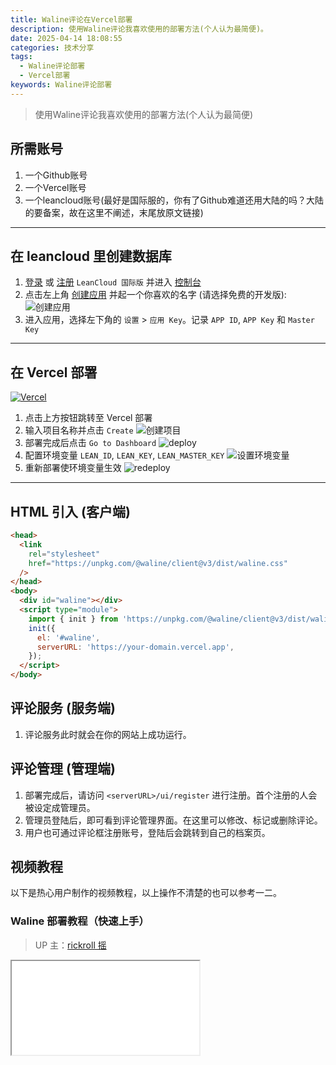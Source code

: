```yaml
---
title: Waline评论在Vercel部署
description: 使用Waline评论我喜欢使用的部署方法(个人认为最简便)。
date: 2025-04-14 18:08:55
categories: 技术分享
tags: 
  - Waline评论部署
  - Vercel部署
keywords: Waline评论部署
---
```


> 使用Waline评论我喜欢使用的部署方法(个人认为最简便)

## 所需账号
1. 一个Github账号
2. 一个Vercel账号
3. 一个leancloud账号(最好是国际服的，你有了Github难道还用大陆的吗？大陆的要备案，故在这里不阐述，末尾放原文链接)

---

## 在 leancloud 里创建数据库
1. [登录](https://console.leancloud.app/login) 或 [注册](https://console.leancloud.app/register) `LeanCloud 国际版` 并进入 [控制台](https://console.leancloud.app/apps)
2. 点击左上角 [创建应用](https://console.leancloud.app/apps) 并起一个你喜欢的名字 (请选择免费的开发版):
   ![创建应用](https://s2.loli.net/2025/04/14/7FOYbvS8MlQXe52.png)
3. 进入应用，选择左下角的 `设置` > `应用 Key`。记录 `APP ID`, `APP Key` 和 `Master Key`

---

## 在 Vercel 部署
[![Vercel](https://cdn.jsdelivr.net/gh/kmfx/tuchuang@main/img/vercel.svg)](https://vercel.com/new/clone?repository-url=https%3A%2F%2Fgithub.com%2Fwalinejs%2Fwaline%2Ftree%2Fmain%2Fexample)

1. 点击上方按钮跳转至 Vercel 部署
2. 输入项目名称并点击 `Create`
   ![创建项目](https://s2.loli.net/2025/04/14/XauJLO7hfcWVx2Y.png)
3. 部署完成后点击 `Go to Dashboard`
   ![deploy](https://s2.loli.net/2025/04/14/HqfvwV6GdrFROSZ.png)
4. 配置环境变量 `LEAN_ID`, `LEAN_KEY`, `LEAN_MASTER_KEY`
   ![设置环境变量](https://s2.loli.net/2025/04/14/9laMFio1umnjB6g.png)
5. 重新部署使环境变量生效
   ![redeploy](https://s2.loli.net/2025/04/14/WkVxeRub73aIHBX.png)

---

## HTML 引入 (客户端)
```html
<head>
  <link
    rel="stylesheet"
    href="https://unpkg.com/@waline/client@v3/dist/waline.css"
  />
</head>
<body>
  <div id="waline"></div>
  <script type="module">
    import { init } from 'https://unpkg.com/@waline/client@v3/dist/waline.js';
    init({
      el: '#waline',
      serverURL: 'https://your-domain.vercel.app',
    });
  </script>
</body>
```

## 评论服务 (服务端)

1. 评论服务此时就会在你的网站上成功运行。

## 评论管理 (管理端)

1. 部署完成后，请访问 `<serverURL>/ui/register` 进行注册。首个注册的人会被设定成管理员。
1. 管理员登陆后，即可看到评论管理界面。在这里可以修改、标记或删除评论。
1. 用户也可通过评论框注册账号，登陆后会跳转到自己的档案页。

## 视频教程

以下是热心用户制作的视频教程，以上操作不清楚的也可以参考一二。

### Waline 部署教程（快速上手）

> UP 主：[rickroll 摇](https://space.bilibili.com/381992209)

<iframe src="//player.bilibili.com/player.html?isOutside=true&amp;aid=603711299&amp;bvid=BV1pB4y1E7fp&amp;cid=851182849&amp;p=1" allowFullScreen={true} />

### 使用 Vercel 简单地部署 Waline 评论系统

> UP 主：[岚天呀](https://space.bilibili.com/355877984)

<iframe src="//player.bilibili.com/player.html?isOutside=true&amp;aid=986143204&amp;bvid=BV1Ft4y1A73f&amp;cid=851363812&amp;p=1" allowFullScreen={true} />

---

## 以上为部分修改原文
原文链接: <https://waline.js.org/guide/get-started/>
